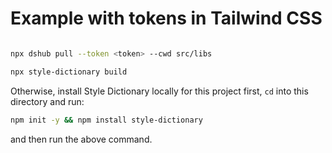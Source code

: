 # Example with tokens in Tailwind CSS

```bash

npx dshub pull --token <token> --cwd src/libs

npx style-dictionary build
```

Otherwise, install Style Dictionary locally for this project first, `cd` into this directory and run:

```bash
npm init -y && npm install style-dictionary
```

and then run the above command.

